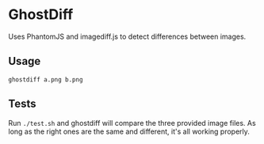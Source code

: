 GhostDiff
===

Uses PhantomJS and imagediff.js to detect differences between images. 

Usage
---

    ghostdiff a.png b.png

Tests
---

Run `./test.sh` and ghostdiff will compare the three provided image files. As long as the right ones are the same and different, it's all working properly.